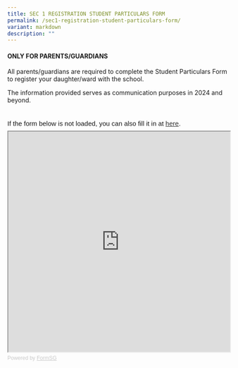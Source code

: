 ```yaml
---
title: SEC 1 REGISTRATION STUDENT PARTICULARS FORM
permalink: /sec1-registration-student-particulars-form/
variant: markdown
description: ""
---
```

#### **ONLY FOR PARENTS/GUARDIANS**

All parents/guardians are required to complete the Student Particulars Form to register your daughter/ward with the school.<br>

The information provided serves as communication purposes in 2024 and beyond.<br>
<br>

<div style="font-family:Sans-Serif;font-size:15px;color:#000;opacity:0.9;padding-top:5px;padding-bottom:8px">If the form below is not loaded, you can also fill it in at <a href="https://form.gov.sg/5c05cc2946a73700109901f2">here</a>.</div>

<!-- Change the width and height values to suit you best -->
<iframe style="width:100%;height:500px" src="https://form.gov.sg/5c05cc2946a73700109901f2" id="iframe"></iframe>

<div style="font-family:Sans-Serif;font-size:12px;color:#999;opacity:0.5;padding-top:5px">Powered by <a style="color: #999" href="https://form.gov.sg">FormSG</a></div>